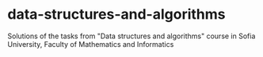 # data-structures-and-algorithms
Solutions of the tasks from "Data structures and algorithms" course in Sofia University, Faculty of Mathematics and Informatics
